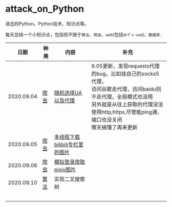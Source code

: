 # attack_on_Python
进击的Python。Python技术、知识点等。

每天总结一个小知识点，包括但不限于`算法`、`爬虫`、`web`(包括`drf` + `vue`)、`数据库`.

| 日期       | 种类                | 内容                                                | 补充                                                         |
| ---------- | ------------------- | --------------------------------------------------- | ------------------------------------------------------------ |
| 2020.09.04 | [爬虫](./spider)    | [随机选择UA以及代理](./spider/random_ua_proxies.py) | 9.05更新，发现requests代理的bug，比如挂自己的socks5代理，<br /> 访问谷歌走代理，访问baidu则不走代理，全局模式也没用<br />另外就是从往上获取的代理没法使用http,https,尽管能ping通，端口也没关闭<br />哪天搞懂了再来更新 |
| 2020.09.05 | [爬虫](./spider)    | [多线程下载bilibili专栏里的图片](./spider/bilibili.py)                      |                                                              |
| 2020.09.06 | [爬虫](./spider)    | [模拟登录爬取pixiv图片](./spider/pixiv.py)                               |                                                              |
| 2020.09.10 | [算法](./algorithm) | 实现二叉搜索树                                      |                                                              |
|            |                     |                                                     |                                                              |
|            |                     |                                                     |                                                              |
|            |                     |                                                     |                                                              |
|            |                     |                                                     |                                                              |
|            |                     |                                                     |                                                              |


